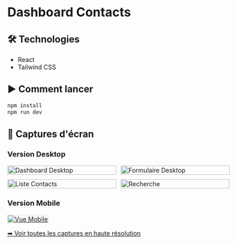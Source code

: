 # Dashboard Contacts

## 🛠 Technologies
- React
- Tailwind CSS

## ▶ Comment lancer
```bash
npm install
npm run dev
```
## 📸 Captures d'écran

### Version Desktop
<div style="display: grid; grid-template-columns: repeat(2, 1fr); gap: 10px;">

  <a href="https://drive.google.com/file/d/1D8PULH4ttBkkf0Y8fkws2htJ1dm84Xpm/view?usp=sharing">
    <img src="https://drive.google.com/thumbnail?id=1D8PULH4ttBkkf0Y8fkws2htJ1dm84Xpm&sz=w400" alt="Dashboard Desktop" style="width:100%">
  </a>

  <a href="https://drive.google.com/file/d/1AbC123Xyz456/view?usp=sharing">
    <img src="https://drive.google.com/thumbnail?id=1AbC123Xyz456&sz=w400" alt="Formulaire Desktop" style="width:100%">
  </a>

  <a href="https://drive.google.com/file/d/1ZXC789TyU0/view?usp=sharing">
    <img src="https://drive.google.com/thumbnail?id=1ZXC789TyU0&sz=w400" alt="Liste Contacts" style="width:100%">
  </a>

  <a href="https://drive.google.com/file/d/1DEF456Mnop/view?usp=sharing">
    <img src="https://drive.google.com/thumbnail?id=1DEF456Mnop&sz=w400" alt="Recherche" style="width:100%">
  </a>

</div>

### Version Mobile
<a href="https://drive.google.com/file/d/1MobileView123/view?usp=sharing">
  <img src="https://drive.google.com/thumbnail?id=1MobileView123&sz=w300" alt="Vue Mobile" style="border: 1px solid #ddd; max-width: 200px;">
</a>

[➡ Voir toutes les captures en haute résolution](https://drive.google.com/drive/folders/1DossierCaptureXYZ?usp=sharing)

